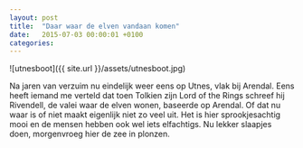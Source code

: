 ```yaml
---
layout: post
title:  "Daar waar de elven vandaan komen"
date:   2015-07-03 00:00:01 +0100
categories:
---
```

![utnesboot]({{ site.url }}/assets/utnesboot.jpg)

Na jaren van verzuim nu eindelijk weer eens op Utnes, vlak bij Arendal. Eens heeft iemand me verteld dat toen Tolkien zijn Lord of the Rings schreef hij Rivendell, de valei waar de elven wonen, baseerde op Arendal. Of dat nu waar is of niet maakt eigenlijk niet zo veel uit. Het is hier sprookjesachtig mooi en de mensen hebben ook wel iets elfachtigs. Nu lekker slaapjes doen, morgenvroeg hier de zee in plonzen.
